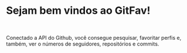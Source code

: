 <h1>Sejam bem vindos ao GitFav!</h1>
<br>
<p>
  Conectado a API do Github, você consegue pesquisar, favoritar perfis e, também, ver o números de seguidores, repositórios e commits.
</p>
